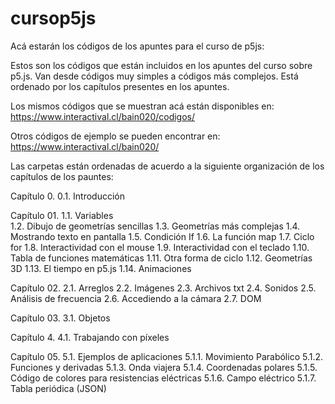 # cursop5js
Acá estarán los códigos de los apuntes para el curso de p5js:

Estos son los códigos que están incluidos en los apuntes del curso sobre p5.js.
Van desde códigos muy simples a códigos más complejos.
Está ordenado por los capítulos presentes en los apuntes.

Los mismos códigos que se muestran acá están disponibles en:
https://www.interactival.cl/bain020/codigos/

Otros códigos de ejemplo se pueden encontrar en:
https://www.interactival.cl/bain020/

Las carpetas están ordenadas de acuerdo a la siguiente organización de los capítulos de los pauntes:

Capítulo 0.
0.1. Introducción

Capítulo 01.
1.1. Variables                                               
1.2. Dibujo de geometrías sencillas
1.3. Geometrías más complejas
1.4. Mostrando texto en pantalla
1.5. Condición If
1.6. La función map
1.7. Ciclo for
1.8. Interactividad con el mouse
1.9. Interactividad con el teclado
1.10. Tabla de funciones matemáticas
1.11. Otra forma de ciclo
1.12. Geometrías 3D
1.13. El tiempo en p5.js
1.14. Animaciones

Capítulo 02.
2.1. Arreglos
2.2. Imágenes
2.3. Archivos txt
2.4. Sonidos
2.5. Análisis de frecuencia
2.6. Accediendo a la cámara
2.7. DOM

Capítulo 03.
3.1. Objetos

Capítulo 4.
4.1. Trabajando con píxeles

Capítulo 05.
5.1. Ejemplos de aplicaciones
5.1.1. Movimiento Parabólico
5.1.2. Funciones y derivadas
5.1.3. Onda viajera
5.1.4. Coordenadas polares
5.1.5. Código de colores para resistencias eléctricas
5.1.6. Campo eléctrico
5.1.7. Tabla periódica (JSON)
